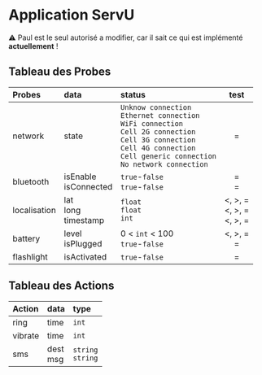 # Application ServU
:warning: Paul est le seul autorisé a modifier, car il sait ce qui est implémenté __**actuellement**__ !
## Tableau des Probes
|Probes     |  data 	| status |  test 	|
|:---	      |:---	    |:---	   |:---:   |
|network   	| state  	|  `Unknow connection`<br> `Ethernet connection`<br>`WiFi connection`<br> `Cell 2G connection`<br> `Cell 3G connection`<br> `Cell 4G connection`<br>`Cell generic connection` <br> `No network connection` |  =  	|
|bluetooth  | isEnable <br> isConnected| `true`-`false` <br> `true`-`false` |  = <br> =	|
|localisation   	| lat <br> long <br> timestamp  	| `float` <br> `float` <br> `int` | <, >, = <br> <, >, = <br> <, >, =	|
|battery   	| level <br> isPlugged  	| 0 < `int` < 100 <br> `true`-`false`| <, >, = <br> =	|
|flashlight   	| isActivated  	| `true`-`false`|  =	|

## Tableau des Actions
|Action     |  data 	|type   |
|:---	      |:---	    |:---   |
|ring   	  |time     |`int`  |
|vibrate    |time     |`int`  |
|sms		|dest <br> msg | `string` <br> `string` |

